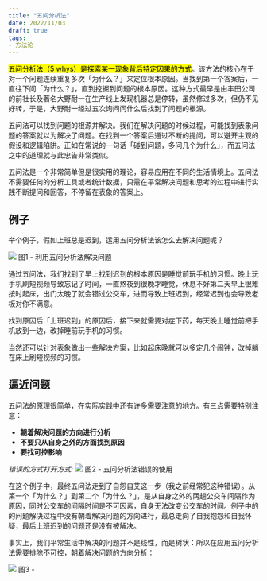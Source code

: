 ```yaml
---
title: "五问分析法"
date: 2022/11/03
draft: true
tags:
- 方法论
---
```


<mark>五问分析法（5 whys）是探索某一现象背后特定因果的方式</mark>。该方法的核心在于对一个问题连续重复多次「为什么？」来定位根本原因。当找到第一个答案后，一直往下问「为什么？」，直到挖掘到问题的根本原因。这种方式最早是由丰田公司的前社长及著名大野耐一在生产线上发现机器总是停转，虽然修过多次，但仍不见好转，于是，大野耐一经过五次询问问什么后找到了问题的根源。

五问法可以找到问题的根源并解决。我们在解决问题的时候过程，可能找到表象问题的答案就以为解决了问题。在找到一个答案后通过不断的提问，可以避开主观的假设和逻辑陷阱。正如在常说的一句话「碰到问题，多问几个为什么」，而五问法之中的道理就与此忠告非常类似。

五问法是一个非常简单但是很实用的理论，容易应用在不同的生活情境上。五问法不需要任何的分析工具或者统计数据，只需在平常解决问题和思考的过程中进行实践不断提问和回答，不停留在表象的答案上。


## 例子
举个例子，假如上班总是迟到，运用五问分析法该怎么去解决问题呢？

![](https://blog-image-1306462451.cos.ap-nanjing.myqcloud.com/img/five-whys-1.png)
图1 - 利用五问分析法解决问题

通过五问法，我们找到了早上找到迟到的根本原因是睡觉前玩手机的习惯。晚上玩手机刷短视频导致忘记了时间，一直熬夜到很晚才睡觉，休息不好第二天早上很难按时起床，出门太晚了就会错过公交车，进而导致上班迟到，经常迟到也会导致老板对你不满意。

找到原因后「上班迟到」的原因后，接下来就需要对症下药，每天晚上睡觉前把手机放到一边，改掉睡前玩手机的习惯。

当然还可以针对表象做出一些解决方案，比如起床晚就可以多定几个闹钟，改掉躺在床上刷短视频的习惯。

## 逼近问题
五问法的原理很简单，在实际实践中还有许多需要注意的地方。有三点需要特别注意：
- **朝着解决问题的方向进行分析**
- **不要只从自身之外的方面找到原因**
- **要找可控影响**

*错误的方式打开方式:*
![](https://blog-image-1306462451.cos.ap-nanjing.myqcloud.com/img/five-whys-2.png)
图2 - 五问分析法错误的使用

在这个例子中，最终五问法走到了自怨自艾这一步（我之前经常犯这种错误）。从第一个「为什么？」到第二个「为什么？」，是从自身之外的两趟公交车间隔作为原因，同时公交车的间隔时间是不可因素，自身无法改变公交车的时间。例子中的的问题解决过程中没有朝着解决问题的方向进行，最总走向了自我抱怨和自我怀疑，最后上班迟到的问题还是没有被解决。

事实上，我们平常生活中解决的问题并不是线性，而是树状：所以在应用五问分析法需要排除不可控，朝着解决问题的方向分析：

![](https://blog-image-1306462451.cos.ap-nanjing.myqcloud.com/img/five-whys-3.png)
图3 - 




